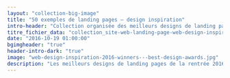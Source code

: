```yaml
---
layout: "collection-big-image"
title: "50 exemples de landing pages – design inspiration"
intro-header: "Collection organisée des meilleurs designs de landing pages de la rentrée 2016."
titre_fichier_data: "collection_site-web-landing-page-web-design-inspiration-oct-2016"
date: "2016-10-19 01:00:00"
bgimgheader: "true"
header-intro-dark: "true"
image: "web-design-inspiration-2016-winners---best-design-awards.jpg"
description: "Les meilleurs designs de landing pages de la rentrée 2016."
---
```

